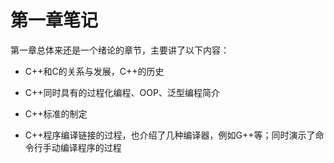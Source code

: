 # 第一章笔记

第一章总体来还是一个绪论的章节，主要讲了以下内容：

- C++和C的关系与发展，C++的历史

- C++同时具有的过程化编程、OOP、泛型编程简介

- C++标准的制定

- C++程序编译链接的过程，也介绍了几种编译器，例如G++等；同时演示了命令行手动编译程序的过程